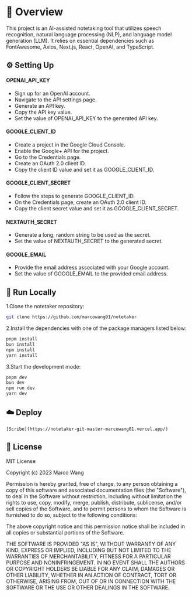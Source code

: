 # 📌 Overview

This project is an AI-assisted notetaking tool that utilizes speech recognition, natural language processing (NLP), and language model generation (LLM). It relies on essential dependencies such as FontAwesome, Axios, Next.js, React, OpenAI, and TypeScript.

## ⚙️ Setting Up

#### OPENAI_API_KEY
- Sign up for an OpenAI account.
- Navigate to the API settings page.
- Generate an API key.
- Copy the API key value.
- Set the value of OPENAI_API_KEY to the generated API key.

#### GOOGLE_CLIENT_ID
- Create a project in the Google Cloud Console.
- Enable the Google+ API for the project.
- Go to the Credentials page.
- Create an OAuth 2.0 client ID.
- Copy the client ID value and set it as GOOGLE_CLIENT_ID.

#### GOOGLE_CLIENT_SECRET
- Follow the steps to generate GOOGLE_CLIENT_ID.
- On the Credentials page, create an OAuth 2.0 client ID.
- Copy the client secret value and set it as GOOGLE_CLIENT_SECRET.

#### NEXTAUTH_SECRET
- Generate a long, random string to be used as the secret.
- Set the value of NEXTAUTH_SECRET to the generated secret.

#### GOOGLE_EMAIL
- Provide the email address associated with your Google account.
- Set the value of GOOGLE_EMAIL to the provided email address.

## 🚀 Run Locally
1.Clone the notetaker repository:
```sh
git clone https://github.com/marcowang01/notetaker
```
2.Install the dependencies with one of the package managers listed below:
```bash
pnpm install
bun install
npm install
yarn install
```
3.Start the development mode:
```bash
pnpm dev
bun dev
npm run dev
yarn dev
```

## ☁️ Deploy

`[Scribe](https://notetaker-git-master-marcowang01.vercel.app/)`

## 📄 License

MIT License

Copyright (c) 2023 Marco Wang

Permission is hereby granted, free of charge, to any person obtaining a copy
of this software and associated documentation files (the "Software"), to deal
in the Software without restriction, including without limitation the rights
to use, copy, modify, merge, publish, distribute, sublicense, and/or sell
copies of the Software, and to permit persons to whom the Software is
furnished to do so, subject to the following conditions:

The above copyright notice and this permission notice shall be included in all
copies or substantial portions of the Software.

THE SOFTWARE IS PROVIDED "AS IS", WITHOUT WARRANTY OF ANY KIND, EXPRESS OR
IMPLIED, INCLUDING BUT NOT LIMITED TO THE WARRANTIES OF MERCHANTABILITY,
FITNESS FOR A PARTICULAR PURPOSE AND NONINFRINGEMENT. IN NO EVENT SHALL THE
AUTHORS OR COPYRIGHT HOLDERS BE LIABLE FOR ANY CLAIM, DAMAGES OR OTHER
LIABILITY, WHETHER IN AN ACTION OF CONTRACT, TORT OR OTHERWISE, ARISING FROM,
OUT OF OR IN CONNECTION WITH THE SOFTWARE OR THE USE OR OTHER DEALINGS IN THE
SOFTWARE.

